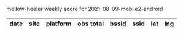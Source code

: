 mellow-heeler weekly score for 2021-08-09-mobile2-android

|date|site|platform|obs total|bssid|ssid|lat|lng|
|--|--|--|--|--|--|--|--|
